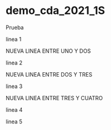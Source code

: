 # demo_cda_2021_1S
Prueba
 
linea 1 

NUEVA LINEA ENTRE UNO Y DOS

linea 2

NUEVA LINEA ENTRE DOS Y TRES

linea 3

NUEVA LINEA ENTRE TRES Y CUATRO

linea 4

linea 5
